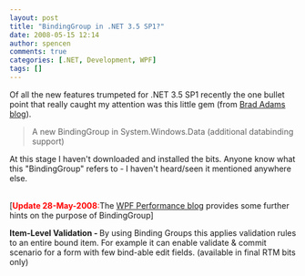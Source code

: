 ```yaml
---
layout: post
title: "BindingGroup in .NET 3.5 SP1?"
date: 2008-05-15 12:14
author: spencen
comments: true
categories: [.NET, Development, WPF]
tags: []
---
```

<P>Of all the new features trumpeted for .NET 3.5 SP1 recently the one bullet point that really caught my attention was this little gem (from <A href="http://blogs.msdn.com/brada/">Brad Adams blog</A>).</P>
<BLOCKQUOTE>
<P>A new BindingGroup in System.Windows.Data (additional databinding support)</P></BLOCKQUOTE>
<P>At this stage I haven't downloaded and installed the bits. Anyone know what this "BindingGroup" refers to - I haven't heard/seen it mentioned anywhere else. <BR><BR>
<P>[<SPAN style="COLOR: red"><STRONG>Update 28-May-2008</STRONG>:</SPAN>The <A href="http://blogs.msdn.com/jgoldb/archive/2008/05/15/what-s-new-for-performance-in-wpf-in-net-3-5-sp1.aspx">WPF Performance blog</A>&nbsp;provides some further hints on the purpose of BindingGroup]</P><STRONG>Item-Level Validation - </STRONG>By using Binding Groups this applies validation rules to an entire bound item. For example it can enable validate &amp; commit scenario for a form with few bind-able edit fields. (available in final RTM bits only)
<P></P>

